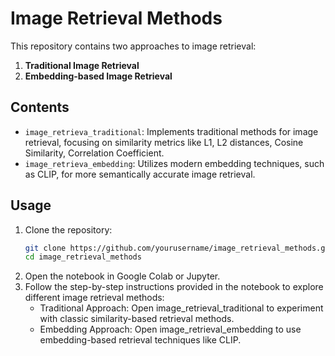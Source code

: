 # Image Retrieval Methods

This repository contains two approaches to image retrieval:
1. **Traditional Image Retrieval** 
2. **Embedding-based Image Retrieval**

## Contents

- `image_retrieva_traditional`: Implements traditional methods for image retrieval, focusing on similarity metrics like L1, L2 distances, Cosine Similarity, Correlation Coefficient.
- `image_retrieva_embedding`: Utilizes modern embedding techniques, such as CLIP, for more semantically accurate image retrieval.

## Usage

1. Clone the repository:
    ```bash
    git clone https://github.com/yourusername/image_retrieval_methods.git
    cd image_retrieval_methods
    ```
2. Open the notebook in Google Colab or Jupyter.
3. Follow the step-by-step instructions provided in the notebook to explore different image retrieval methods:
    - Traditional Approach: Open image_retrieval_traditional to experiment with classic similarity-based retrieval methods.
    - Embedding Approach: Open image_retrieval_embedding to use embedding-based retrieval techniques like CLIP.

